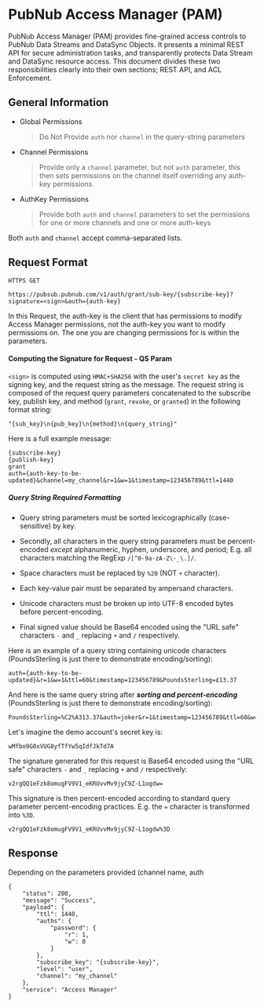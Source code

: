 # PubNub Access Manager (PAM)

PubNub Access Manager (PAM) provides fine-grained access controls to PubNub
Data Streams and DataSync Objects. It presents a minimal REST API for secure
administration tasks, and transparently protects Data Stream and DataSync
resource access. This document divides these two responsibilities clearly into
their own sections; REST API, and ACL Enforcement.

## General Information

* Global Permissions
    
    > Do Not Provide ```auth``` nor ```channel``` in the <sign> query-string parameters
    
* Channel Permissions
    
    > Provide only a ```channel``` parameter, but not ```auth``` parameter, this then sets permissions on the channel itself
     overriding any auth-key permissions
     
* AuthKey Permissions
    
    > Provide both ```auth``` and ```channel``` parameters to set the permissions for one or more channels and one or more auth-keys
    
Both ```auth``` and ```channel``` accept comma-separated lists.


## Request Format

    HTTPS GET
     
    https://pubsub.pubnub.com/v1/auth/grant/sub-key/{subscribe-key}?signature=<sign>&auth={auth-key}    
    
In this Request, the auth-key is the client that has permissions to modify Access Manager permissions, not the auth-key you want to modify permissions on. 
The one you are changing permissions for is within the <sign> parameters.

#### Computing the Signature for Request - <sign> QS Param

`<sign>` is computed using ```HMAC+SHA256``` with the user's ```secret key``` as the 
signing key, and the request string as the message. The request string is composed of
the request query parameters concatenated to the subscribe key, publish key, and
method (`grant`, `revoke`, or `granted`) in the following format string:

    "{sub_key}\n{pub_key}\n{method}\n{query_string}"

Here is a full example message:

    {subscribe-key}
    {publish-key}
    grant
    auth={auth-key-to-be-updated}&channel=my_channel&r=1&w=1&timestamp=123456789&ttl=1440

##### Query String Required Formatting

* Query string parameters must be sorted lexicographically (case-sensitive) by
key. 

* Secondly, all characters in the query string parameters must be
percent-encoded *except* alphanumeric, hyphen, underscore, and period; E.g. all
characters matching the RegExp `/[^0-9a-zA-Z\-_\.]/`. 

* Space characters must be replaced by `%20` (NOT `+` character). 

* Each key-value pair must be separated by ampersand characters. 

* Unicode characters must be broken up into UTF-8 encoded bytes before percent-encoding.

* Final signed value should be Base64 encoded using the "URL safe" characters `-` and `_` replacing `+` and `/` respectively.

Here is an example of a query string containing unicode characters (PoundsSterling is just there to demonstrate encoding/sorting):

    auth={auth-key-to-be-updated}&r=1&w=1&ttl=60&timestamp=123456789&PoundsSterling=£13.37

And here is the same query string after ***sorting and percent-encoding*** (PoundsSterling is just there to demonstrate encoding/sorting):

    PoundsSterling=%C2%A313.37&auth=joker&r=1&timestamp=123456789&ttl=60&w=1

Let's imagine the demo account's secret key is:

    wMfbo9G0xVUG8yfTfYw5qIdfJkTd7A

The signature generated for this request is Base64 encoded using the "URL safe"
characters `-` and `_` replacing `+` and `/` respectively:

    v2rgQQ1eFzk8omugFV9V1_eKRUvvMv9jyC9Z-L1ogdw=

This signature is then percent-encoded according to standard query parameter
percent-encoding practices. E.g. the `=` character is transformed into `%3D`.

    v2rgQQ1eFzk8omugFV9V1_eKRUvvMv9jyC9Z-L1ogdw%3D

## Response

Depending on the parameters provided (channel name, auth

    {
        "status": 200,
        "message": "Success",
        "payload": {
            "ttl": 1440,
            "auths": {
                "password": {
                    "r": 1,
                    "w": 0
                }
            },
            "subscribe_key": "{subscribe-key}",
            "level": "user",
            "channel": "my_channel"
        },
        "service": "Access Manager"
    }
